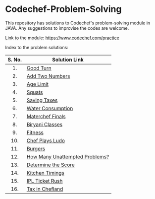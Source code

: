 # Codechef-Problem-Solving
This repository has solutions to Codechef's problem-solving module in JAVA. Any suggestions to improvise the codes are welcome.

Link to the module: https://www.codechef.com/practice

Index to the problem solutions:

| S. No.  | Solution Link |
|:---------------:|---------------|
|1.| [Good Turn](https://github.com/niharika1102/Codechef-Problem-Solving-JAVA/blob/main/Good%20Turn.java)|
|2.|[Add Two Numbers](https://github.com/niharika1102/Codechef-Problem-Solving-JAVA/blob/main/Add%20Two%20Numbers.java)|
|3.|[Age Limit](https://github.com/niharika1102/Codechef-Problem-Solving-JAVA/blob/main/Age%20Limit.java)|
|4.|[Squats](https://github.com/niharika1102/Codechef-Problem-Solving-JAVA/blob/main/Squats.java)|
|5.|[Saving Taxes](https://github.com/niharika1102/Codechef-Problem-Solving-JAVA/blob/main/Saving%20Taxes.java)|
|6.|[Water Consumption](https://github.com/niharika1102/Codechef-Problem-Solving-JAVA/blob/main/Water%20Consumption.java)|
|7.|[Materchef Finals](https://github.com/niharika1102/Codechef-Problem-Solving-JAVA/blob/main/Masterchef%20Finals.java)|
|8.|[Biryani Classes](https://github.com/niharika1102/Codechef-Problem-Solving-JAVA/blob/main/Biryani%20Classes.java)|
|9.|[Fitness](https://github.com/niharika1102/Codechef-Problem-Solving-JAVA/blob/main/Fitness.java)|
|10.|[Chef Plays Ludo](https://github.com/niharika1102/Codechef-Problem-Solving-JAVA/blob/main/Chef%20Plays%20Ludo.java)|
|11.|[Burgers](https://github.com/niharika1102/Codechef-Problem-Solving-JAVA/blob/main/Burgers.java)|
|12.|[How Many Unattempted Problems?](https://github.com/niharika1102/Codechef-Problem-Solving-JAVA/blob/main/How%20Many%20Unattempted%20Problems.java)|
|13.|[Determine the Score](https://github.com/niharika1102/Codechef-Problem-Solving-JAVA/blob/main/Determine%20The%20Score.java)|
|14.|[Kitchen Timings](https://github.com/niharika1102/Codechef-Problem-Solving-JAVA/blob/main/Kitchen%20Timings.java)|
|15.|[IPL Ticket Rush](https://github.com/niharika1102/Codechef-Problem-Solving-JAVA/blob/main/IPL%20Ticket%20Rush.java)|
|16.|[Tax in Chefland](https://github.com/niharika1102/Codechef-Problem-Solving-JAVA/blob/main/Tax%20in%20Chefland.java)|
